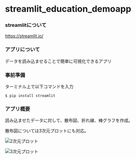 # streamlit_education_demoapp

### streamlitについて

https://streamlit.io/

### アプリについて
データを読み込ませることで簡単に可視化できるアプリ

### 事前準備

ターミナル上で以下コマンドを入力
```
$ pip install streamlit
```

### アプリ概要
読み込ませたデータに対して、散布図、折れ線、棒グラフを作成。

散布図については3次元プロットにも対応。

![2次元プロット](https://camo.qiitausercontent.com/33d349eac342ca0feb5409fac4b68a71a6a822ad/68747470733a2f2f71696974612d696d6167652d73746f72652e73332e61702d6e6f727468656173742d312e616d617a6f6e6177732e636f6d2f302f333532343337352f33353365383539612d623938382d633166372d623937652d6565613830366665666630662e706e67)

![3次元プロット](https://camo.qiitausercontent.com/8dfe0da8d052345dc4ecb6a66305db12d28f8568/68747470733a2f2f71696974612d696d6167652d73746f72652e73332e61702d6e6f727468656173742d312e616d617a6f6e6177732e636f6d2f302f333532343337352f36316365393931372d643633362d343136382d393365652d3534306631653437393365652e706e67)

